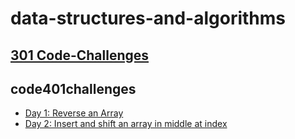 # data-structures-and-algorithms
## [301 Code-Challenges](https://github.com/jjblues86/data-structures-and-algorithms-/tree/master/code-challenges)

## code401challenges
* [Day 1: Reverse an Array](https://github.com/jjblues86/data-structures-and-algorithms-301d60/blob/master/code401challenges/otherReadMes/ArrayReverse.md)
* [Day 2: Insert and shift an array in middle at index](https://github.com/jjblues86/data-structures-and-algorithms-/blob/master/code401challenges/otherReadMes/ArrayShift.md)


